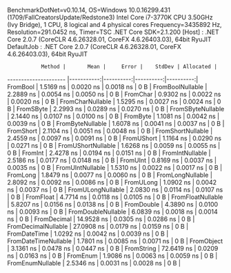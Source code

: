
BenchmarkDotNet=v0.10.14, OS=Windows 10.0.16299.431 (1709/FallCreatorsUpdate/Redstone3)
Intel Core i7-3770K CPU 3.50GHz (Ivy Bridge), 1 CPU, 8 logical and 4 physical cores
Frequency=3435892 Hz, Resolution=291.0452 ns, Timer=TSC
.NET Core SDK=2.1.200
  [Host]     : .NET Core 2.0.7 (CoreCLR 4.6.26328.01, CoreFX 4.6.26403.03), 64bit RyuJIT
  DefaultJob : .NET Core 2.0.7 (CoreCLR 4.6.26328.01, CoreFX 4.6.26403.03), 64bit RyuJIT


               Method |       Mean |     Error |    StdDev | Allocated |
--------------------- |-----------:|----------:|----------:|----------:|
             FromBool |  1.5169 ns | 0.0020 ns | 0.0018 ns |       0 B |
     FromBoolNullable |  2.2889 ns | 0.0054 ns | 0.0050 ns |       0 B |
             FromChar |  0.9302 ns | 0.0022 ns | 0.0020 ns |       0 B |
     FromCharNullable |  1.5295 ns | 0.0027 ns | 0.0024 ns |       0 B |
            FromSByte |  2.2993 ns | 0.0289 ns | 0.0270 ns |       0 B |
    FromSByteNullable |  2.1440 ns | 0.0107 ns | 0.0100 ns |       0 B |
             FromByte |  1.1081 ns | 0.0042 ns | 0.0039 ns |       0 B |
     FromByteNullable |  1.6078 ns | 0.0041 ns | 0.0037 ns |       0 B |
            FromShort |  2.1104 ns | 0.0051 ns | 0.0048 ns |       0 B |
    FromShortNullable |  2.4559 ns | 0.0097 ns | 0.0091 ns |       0 B |
           FromUShort |  1.1164 ns | 0.0290 ns | 0.0271 ns |       0 B |
   FromUShortNullable |  1.6268 ns | 0.0059 ns | 0.0055 ns |       0 B |
              FromInt |  2.4278 ns | 0.0194 ns | 0.0151 ns |       0 B |
      FromIntNullable |  2.5186 ns | 0.0177 ns | 0.0148 ns |       0 B |
             FromUInt |  0.8169 ns | 0.0037 ns | 0.0035 ns |       0 B |
     FromUIntNullable |  1.5310 ns | 0.0022 ns | 0.0017 ns |       0 B |
             FromLong |  1.8479 ns | 0.0077 ns | 0.0060 ns |       0 B |
     FromLongNullable |  2.8092 ns | 0.0092 ns | 0.0086 ns |       0 B |
            FromULong |  1.0902 ns | 0.0042 ns | 0.0037 ns |       0 B |
    FromULongNullable |  2.0830 ns | 0.0114 ns | 0.0107 ns |       0 B |
            FromFloat |  4.7714 ns | 0.0118 ns | 0.0105 ns |       0 B |
    FromFloatNullable |  5.8207 ns | 0.0156 ns | 0.0138 ns |       0 B |
           FromDouble |  4.3890 ns | 0.0100 ns | 0.0093 ns |       0 B |
   FromDoubleNullable |  6.0839 ns | 0.0018 ns | 0.0014 ns |       0 B |
          FromDecimal | 14.9528 ns | 0.0305 ns | 0.0286 ns |       0 B |
  FromDecimalNullable | 27.0908 ns | 0.0179 ns | 0.0159 ns |       0 B |
         FromDateTime |  1.0292 ns | 0.0042 ns | 0.0039 ns |       0 B |
 FromDateTimeNullable |  1.7801 ns | 0.0085 ns | 0.0071 ns |       0 B |
           FromObject |  3.1361 ns | 0.0478 ns | 0.0447 ns |       0 B |
           FromString | 72.6419 ns | 0.0209 ns | 0.0163 ns |       0 B |
             FromEnum |  1.9086 ns | 0.0063 ns | 0.0059 ns |       0 B |
     FromEnumNullable |  2.5346 ns | 0.0031 ns | 0.0028 ns |       0 B |
